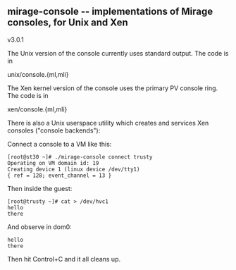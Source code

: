 ## mirage-console -- implementations of Mirage consoles, for Unix and Xen

v3.0.1
 
The Unix version of the console currently uses standard output. The code is in

  unix/console.{ml,mli}

The Xen kernel version of the console uses the primary PV console ring. The
code is in

  xen/console.{ml,mli}

There is also a Unix userspace utility which creates and services Xen consoles
("console backends"):

Connect a console to a VM like this:

```
[root@st30 ~]# ./mirage-console connect trusty
Operating on VM domain id: 19
Creating device 1 (linux device /dev/tty1)
{ ref = 128; event_channel = 13 }
```

Then inside the guest:

```
[root@trusty ~]# cat > /dev/hvc1
hello
there
```

And observe in dom0:

```
hello
there
```

Then hit Control+C and it all cleans up.
